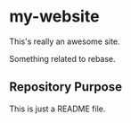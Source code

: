 # my-website

This's really an awesome site.

Something related to rebase.


## Repository Purpose

This is just a README file.



